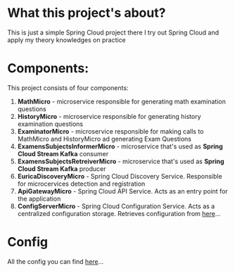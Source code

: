 # What this project's about?

This is just a simple Spring Cloud project there I try out Spring Cloud and apply my theory knowledges on practice

# Components:

This project consists of four components:
1) **MathMicro** - microservice responsible for generating math examination questions
2) **HistoryMicro** - microservice responsible for generating history examination questions
3) **ExaminatorMicro** - microservice responsible for making calls to MathMicro and HistoryMicro ad generating Exam Questions
4) **ExamensSubjectsInformerMicro** - microservice that's used as **Spring Cloud Stream Kafka** consumer
5) **ExamensSubjectsRetreiverMicro** - microservice that's used as **Spring Cloud Stream Kafka** producer
6) **EuricaDiscoveryMicro** - Spring Cloud Discovery Service. Responsible for microcervices detection and registration
7) **ApiGatewayMicro** - Spring Cloud API Service. Acts as an entry point for the application
8) **ConfigServerMicro** - Spring Cloud Configuration Service. Acts as a centralized configuration storage. Retrieves configuration from [here](https://github.com/BotNicholas/Spring-Cloud-Test-Config)...

# Config
All the config you can find [here](https://github.com/BotNicholas/Spring-Cloud-Test-Config)...
